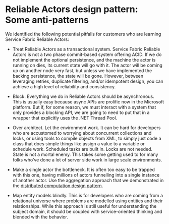 ﻿<properties
   pageTitle="Some Azure Service Fabric Actors anti-patterns"
   description="Some potential pitfalls for customers who are learning Azure Service Fabric Actors"
   services="service-fabric"
   documentationCenter=".net"
   authors="jessebenson"
   manager="timlt"
   editor=""/>

<tags
   ms.service="service-fabric"
   ms.devlang="dotnet"
   ms.topic="article"
   ms.tgt_pltfrm="NA"
   ms.workload="NA"
   ms.date="08/11/2015"
   ms.author="claudioc"/>

# Reliable Actors design pattern: Some anti-patterns

We identified the following potential pitfalls for customers who are learning Service Fabric Reliable Actors:

* Treat Reliable Actors as a transactional system. Service Fabric Reliable Actors is not a two phase commit-based system offering ACID. If we do not implement the optional persistence, and the machine the actor is running on dies, its current state will go with it. The actor will be coming up on another node very fast, but unless we have implemented the backing persistence, the state will be gone. However, between leveraging retries, duplicate filtering, and/or idempotent design, you can achieve a high level of reliability and consistency.

* Block. Everything we do in Reliable Actors should be asynchronous. This is usually easy because async APIs are prolific now in the Microsoft platform. But if, for some reason, we must interact with a system that only provides a blocking API, we are going to need to put that in a wrapper that explicitly uses the .NET Thread Pool.

* Over architect. Let the environment work. It can be hard for developers who are accustomed to worrying about concurrent collections and locks, or using tools to compile objects from XML, to simply just code a class that does simple things like assign a value to a variable or schedule work. Scheduled tasks are built in. Locks are not needed. State is not a mortal enemy. This takes some getting used to for many folks who’ve done a lot of server side work in large scale environments.

* Make a single actor the bottleneck. It is often too easy to be trapped with this one, having millions of actors funnelling into a single instance of another actor. Use the aggregation approach that we demonstrated in the [distributed computation design pattern](service-fabric-reliable-actors-pattern-distributed-computation.md).

* Map entity models blindly. This is for developers who are coming from a relational universe where problems are modelled using entities and their relationships. While this approach is still useful for understanding the subject domain, it should be coupled with service-oriented thinking and blended with the behavior.
